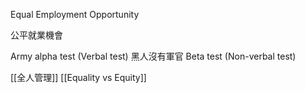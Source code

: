 Equal Employment Opportunity

公平就業機會

Army alpha test (Verbal test) 黑人沒有軍官
Beta test (Non-verbal test)

[[全人管理]]
[[Equality vs Equity]]
